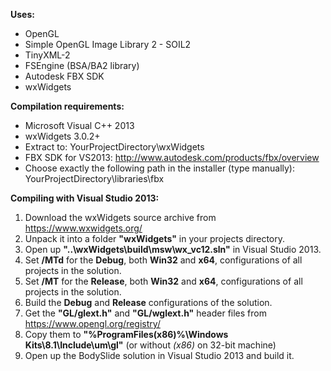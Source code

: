 **Uses:**
* OpenGL
* Simple OpenGL Image Library 2 - SOIL2
* TinyXML-2
* FSEngine (BSA/BA2 library)
* Autodesk FBX SDK
* wxWidgets

**Compilation requirements:**
* Microsoft Visual C++ 2013
* wxWidgets 3.0.2+
 * Extract to: YourProjectDirectory\wxWidgets
* FBX SDK for VS2013: http://www.autodesk.com/products/fbx/overview
 * Choose exactly the following path in the installer (type manually): YourProjectDirectory\libraries\fbx

**Compiling with Visual Studio 2013:**

1. Download the wxWidgets source archive from https://www.wxwidgets.org/
2. Unpack it into a folder **"wxWidgets"** in your projects directory.
3. Open up **"..\wxWidgets\build\msw\wx_vc12.sln"** in Visual Studio 2013.
4. Set **/MTd** for the **Debug**, both **Win32** and **x64**, configurations of all projects in the solution.
5. Set **/MT** for the **Release**, both **Win32** and **x64**, configurations of all projects in the solution.
6. Build the **Debug** and **Release** configurations of the solution.
7. Get the **"GL/glext.h"** and **"GL/wglext.h"** header files from https://www.opengl.org/registry/
8. Copy them to **"%ProgramFiles(x86)%\Windows Kits\8.1\Include\um\gl"** (or without *(x86)* on 32-bit machine)
9. Open up the BodySlide solution in Visual Studio 2013 and build it.